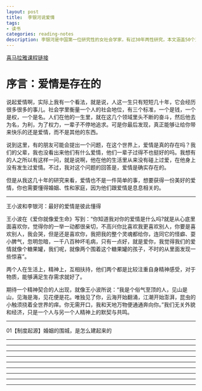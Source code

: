 ```yaml
---
layout: post
title:  李银河说爱情
tags:
- 读书
categories: reading-notes
description: 李银河是中国第一位研究性的女社会学家，有过30年两性研究，本文涵盖50个对于婚姻、性别和性等关于爱情的思考。
---
```


[喜马拉雅课程链接](https://www.ximalaya.com/renwen/18476772/)

# 序言：爱情是存在的

说起爱情啊，实际上我有一个看法，就是说，人这一生只有短短几十年，它会经历很多很多的事儿。社会学里衡量一个人的社会地位，有三个标准，一个是钱，一个是权，一个是名。人们在他的一生里，就在这几个领域里头不断的奋斗，然后他去为名，为利，为了权力，一辈子不停地追求。可是你最后发现，真正能够让给你带来快乐的还是爱情，而不是其他的东西。

说到这里，有的朋友可能会提出一个问题，在这个世界上，爱情是真的存在吗？我们的父辈，我也没看出来他们有什么爱情，他们一辈子过得不也挺好的吗。我想有的人之所以有这样一问，就是说啊，他在他的生活里从来没有碰上过爱，在他身上没有发生过爱情。不过，我对这个问题的回答是，爱情是确实存在的。

但是从我这几十年的研究来看，爱情也不是一件简单的事，想要获得一份美好的爱情，你也需要懂得婚姻、性和家庭，因为他们跟爱情是息息相关的。

---

王小波和李银河：最好的爱情是彼此懂得

王小波在《爱你就像爱生命》写到：“你知道我对你的爱情是什么吗?就是从心底里面喜欢你，觉得你的一举一动都很亲切，不高兴你比喜欢我更喜欢别人，你要是喜欢别人，我会哭，但是还是喜欢你，我把我的整个灵魂都给你，连同它的怪癖、耍小脾气，忽明忽暗，一千八百种坏毛病，只有一点好，就是爱你，我觉得我们的爱情就像个糖果罐，我们呢，就像两个围着这个糖果罐的孩子，不时的从里面发现一些惊喜”。

两个人在生活上，精神上，互相扶持，他们两个都是比较注重自身精神感受，对于物质，能够满足生存需求就好了。

期待一个精神契合的人出现，就像王小波所说：“我是个俗气至顶的人，见山是山，见海是海，见花便是花。唯独见了你，云海开始翻涌，江潮开始澎湃，昆虫的小触须挠着全世界的痒。你无需开口，我和天地万物便通通奔向你。”我们无关外貌和经济，只是一个人与另一个人精神上的默契与共鸣。

---

01【制度起源】婚姻的围城，是怎么建起来的



---


---


---


---


---


---


---


---


---
